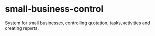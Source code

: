 # small-business-control
System for small businesses, controlling quotation, tasks, activities and creating reports.
